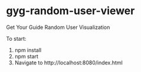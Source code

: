 # gyg-random-user-viewer

Get Your Guide Random User Visualization

To start: <br>
1. npm install <br>
2. npm start <br>
3. Navigate to http://localhost:8080/index.html